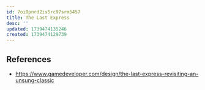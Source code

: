```yaml
---
id: 7oi9pnrd2is5rc97srm5457
title: The Last Express
desc: ''
updated: 1739474135246
created: 1739474129739
---
```


## References

- https://www.gamedeveloper.com/design/the-last-express-revisiting-an-unsung-classic